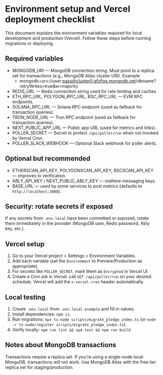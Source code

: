# Environment setup and Vercel deployment checklist

This document explains the environment variables required for local development and production (Vercel). Follow these steps before running migrations or deploying.

## Required variables
- MONGODB_URI — MongoDB connection string. Must point to a replica set for transactions (e.g., MongoDB Atlas cluster URI). Example:
  - mongodb+srv://user:pass@cluster0.gfzfiqs.mongodb.net/dbname?retryWrites=true&w=majority
- REDIS_URL — Redis connection string used for rate limiting and caches.
- ETH_RPC_URL, POLYGON_RPC_URL, BSC_RPC_URL — EVM RPC endpoints.
- SOLANA_RPC_URL — Solana RPC endpoint (used as fallback for transaction queries).
- TRON_NODE_URL — Tron RPC endpoint (used as fallback for transaction queries).
- NEXT_PUBLIC_APP_URL — Public app URL (used for metrics and links).
- POLLER_SECRET — Secret to protect `/api/poller/run` when not invoked by Vercel Cron.
- POLLER_SLACK_WEBHOOK — Optional Slack webhook for poller alerts.

## Optional but recommended
- ETHERSCAN_API_KEY, POLYGONSCAN_API_KEY, BSCSCAN_API_KEY — improves tx verification.
- ABLY_API_KEY / NEXT_PUBLIC_ABLY_KEY — realtime messaging keys.
- BASE_URL — used by some services to post metrics (defaults to `http://localhost:3000`).

## Security: rotate secrets if exposed
If any secrets from `.env.local` have been committed or exposed, rotate them immediately in the provider (MongoDB user, Redis password, Ably key, etc.).

## Vercel setup
1. Go to your Vercel project > Settings > Environment Variables.
2. Add each variable (set the `Environment` to Preview/Production as appropriate).
3. For secrets like `POLLER_SECRET`, mark them as `Encrypted` in Vercel UI.
4. Create a Cron job in Vercel: call `GET /api/poller/run` on your desired schedule. Vercel will add the `x-vercel-cron` header automatically.

## Local testing
1. Create `.env.local` from `.env.local.example` and fill in values.
2. Install dependencies: `npm ci`.
3. Run migrations: `npx ts-node scripts/migrate_pledge_index.ts` (or `node -r ts-node/register scripts/migrate_pledge_index.ts`).
4. Verify locally: `npm run lint && npm test && npm run build`.

## Notes about MongoDB transactions
Transactions require a replica set. If you're using a single-node local MongoDB, transactions will not work. Use MongoDB Atlas with the free tier replica set for staging/production.
